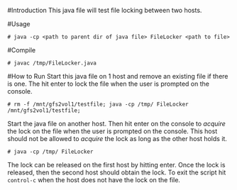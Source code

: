 #Introduction
This java file will test file locking between two hosts.

#Usage
~~~
# java -cp <path to parent dir of java file> FileLocker <path to file>
~~~

#Compile
~~~
# javac /tmp/FileLocker.java
~~~

#How to Run
Start this java file on 1 host and remove an existing file if there is one. The hit enter to lock the file when the user is prompted on the console.
~~~
# rm -f /mnt/gfs2vol1/testfile; java -cp /tmp/ FileLocker /mnt/gfs2vol1/testfile;
~~~

Start the java file on another host. Then hit enter on the console to *acquire*
the lock on the file when the user is prompted on the console. This host should
not be allowed to *acquire* the lock as long as the other host holds it.
~~~
# java -cp /tmp/ FileLocker
~~~

The lock can be released on the first host by hitting enter. Once the lock is
released, then the second host should obtain the lock. To exit the script hit
`control-c` when the host does not have the lock on the file.
